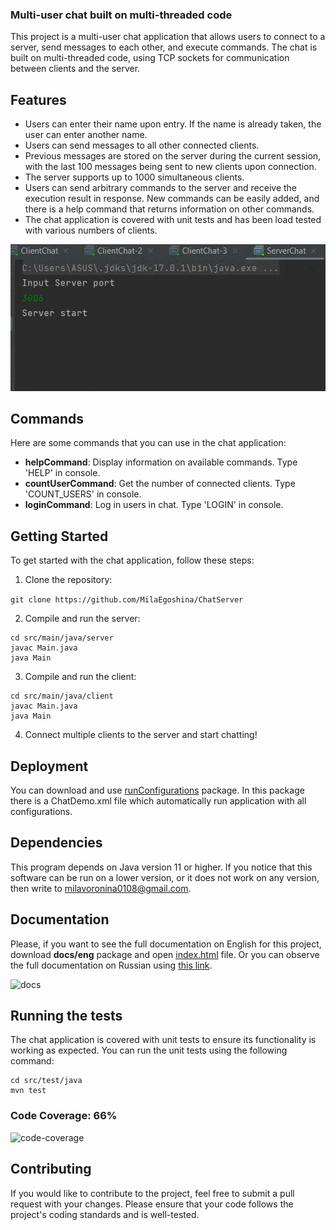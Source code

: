 ### Multi-user chat built on multi-threaded code

This project is a multi-user chat application that allows users to connect to a server, send messages to each other, and execute commands. The chat is built on multi-threaded code, using TCP sockets for communication between clients and the server.

## Features

- Users can enter their name upon entry. If the name is already taken, the user can enter another name.
- Users can send messages to all other connected clients.
- Previous messages are stored on the server during the current session, with the last 100 messages being sent to new clients upon connection.
- The server supports up to 1000 simultaneous clients.
- Users can send arbitrary commands to the server and receive the execution result in response. New commands can be easily added, and there is a help command that returns information on other commands.
- The chat application is covered with unit tests and has been load tested with various numbers of clients.

![usage](images/usage.gif)


## Commands

Here are some commands that you can use in the chat application:

- **helpCommand**: Display information on available commands. Type 'HELP' in console.
- **countUserCommand**: Get the number of connected clients. Type 'COUNT_USERS' in console.
- **loginCommand**: Log in users in chat. Type 'LOGIN' in console.

## Getting Started

To get started with the chat application, follow these steps:

1. Clone the repository:

```git clone https://github.com/MilaEgoshina/ChatServer```

2. Compile and run the server:

```
cd src/main/java/server
javac Main.java
java Main
```

3. Compile and run the client:

```
cd src/main/java/client
javac Main.java
java Main
```

4. Connect multiple clients to the server and start chatting!

## Deployment

You can download and use [runConfigurations](https://github.com/MilaEgoshina/ChatServer/tree/main/runConfigurations) package. In this package there is a ChatDemo.xml file which automatically run application with all configurations.

## Dependencies

This program depends on Java version 11 or higher. If you notice that this software can be run on a lower version, or it does not work on any version, then write to milavoronina0108@gmail.com.

## Documentation

Please, if you want to see the full documentation on English for this project, download **docs/eng** package and open [index.html](https://github.com/MilaEgoshina/ChatServer/blob/main/docs/eng/index.html) file. Or you can observe the full documentation on Russian using [this link](https://github.com/MilaEgoshina/ChatServer/blob/main/docs/ru/index.md).

![docs](images/docs.jpg)

## Running the tests

The chat application is covered with unit tests to ensure its functionality is working as expected. You can run the unit tests using the following command:

```
cd src/test/java
mvn test
```
### Code Coverage: 66%

![code-coverage](images/coverage.jpg)

## Contributing

If you would like to contribute to the project, feel free to submit a pull request with your changes. Please ensure that your code follows the project's coding standards and is well-tested.